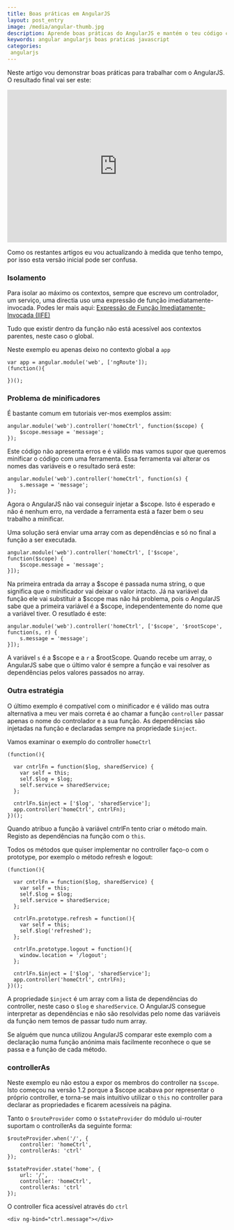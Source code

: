 ```yaml
---
title: Boas práticas em AngularJS
layout: post_entry
image: /media/angular-thumb.jpg
description: Aprende boas práticas do AngularJS e mantém o teu código compreensível
keywords: angular angularjs boas praticas javascript 
categories:
 angularjs
---
```


Neste artigo vou demonstrar boas práticas para trabalhar com o AngularJS. O resultado final vai ser este:

<iframe height='350' scrolling='no' src='http://codepen.io/guilhermecardoso/embed/LEGpmY/' frameborder='no' allowtransparency='true' allowfullscreen='true' style='width: 100%;'>See the Pen <a href='http://codepen.io/guilhermecardoso/pen/LEGpmY/'>LEGpmY</a> by Guilherme Cardoso (<a href='http://codepen.io/guilhermecardoso'>@guilhermecardoso</a>) on <a href='http://codepen.io'>CodePen</a>.
</iframe>

Como os restantes artigos eu vou actualizando à medida que tenho tempo, por isso esta versão inicial pode ser confusa.

### Isolamento

Para isolar ao máximo os contextos, sempre que escrevo um controlador, um serviço, uma directia uso uma expressão de função imediatamente-invocada. Podes ler mais aqui: [Expressão de Função Imediatamente-Invocada (IIFE)](http://www.codigo.ovh/javascript/pattern/2014/09/10/javascript-iife.html)


Tudo que existir dentro da função não está acessível aos contextos parentes, neste caso o global.

Neste exemplo eu apenas deixo no contexto global a ``app``

	var app = angular.module('web', ['ngRoute']);
	(function(){

	})();

### Problema de minificadores

É bastante comum em tutoriais ver-mos exemplos assim:

	angular.module('web').controller('homeCtrl', function($scope) {
		$scope.message = 'message';
	});

Este código não apresenta erros e é válido mas vamos supor que queremos minificar o código com uma ferramenta. Essa ferramenta vai alterar os nomes das variáveis e o resultado será este:

	angular.module('web').controller('homeCtrl', function(s) {
		s.message = 'message';
	});

Agora o AngularJS não vai conseguir injetar a $scope. Isto é esperado e não é nenhum erro, na verdade a ferramenta está a fazer bem o seu trabalho a minificar. 

Uma solução será enviar uma array com as dependências e só no final a função a ser executada.

	angular.module('web').controller('homeCtrl', ['$scope', function($scope) {
		$scope.message = 'message';
	}]);

Na primeira entrada da array a $scope é passada numa string, o que significa que o minificador vai deixar o valor intacto. Já na variável da função ele vai substituír a $scope mas não há problema, pois o AngularJS sabe que a primeira variável é a $scope, independentemente do nome que a variável tiver. O resutlado é este:

	angular.module('web').controller('homeCtrl', ['$scope', '$rootScope', function(s, r) {
		s.message = 'message';
	}]);

A variável ``s`` é a $scope e a ``r`` a $rootScope. Quando recebe um array, o AngularJS sabe que o último valor é sempre a função e vai resolver as dependências pelos valores passados no array.


### Outra estratégia

O último exemplo é compatível com o minificador e é válido mas outra alternativa a meu ver mais correta é ao chamar a função ``controller`` passar apenas o nome do controlador e a sua função. As dependências são injetadas na função e declaradas sempre na propriedade ``$inject``.

Vamos examinar o exemplo do controller ``homeCtrl``

	(function(){
	  
	  var cntrlFn = function($log, sharedService) {
	    var self = this;
	    self.$log = $log;
	    self.service = sharedService;
	  };

	  cntrlFn.$inject = ['$log', 'sharedService'];
	  app.controller('homeCtrl', cntrlFn);
	})();


Quando atribuo a função à variável cntrlFn tento criar o método main. Registo as dependências na função com o ``this``.

Todos os métodos que quiser implementar no controller faço-o com o prototype, por exemplo o método refresh e logout:

	(function(){
	  
	  var cntrlFn = function($log, sharedService) {
	    var self = this;
	    self.$log = $log;
	    self.service = sharedService;
	  };

	  cntrlFn.prototype.refresh = function(){
	  	var self = this;
	  	self.$log('refreshed');
	  };

	  cntrlFn.prototype.logout = function(){
	  	window.location = '/logout';
	  };

	  cntrlFn.$inject = ['$log', 'sharedService'];
	  app.controller('homeCtrl', cntrlFn);
	})();

A propriedade ``$inject`` é um array com a lista de dependências do controller, neste caso o ``$log`` e ``sharedService``. O AngularJS consegue interpretar as dependências e não são resolvidas pelo nome das variáveis da função nem temos de passar tudo num array.

Se alguém que nunca utilizou AngularJS comparar este exemplo com a declaração numa função anónima mais facilmente reconhece o que se passa e a função de cada método.

### controllerAs

Neste exemplo eu não estou a expor os membros do controller na ``$scope``. Isto começou na versão 1.2 porque a $scope acabava por representar o próprio controller, e torna-se mais intuitívo utilizar o ``this`` no controller para declarar as propriedades e ficarem acessíveis na página.


Tanto o ``$routeProvider`` como o ``$stateProvider`` do módulo ui-router suportam o controllerAs da seguinte forma:

	$routeProvider.when('/', {
		controller: 'homeCtrl',
		controllerAs: 'ctrl'
	});

	$stateProvider.state('home', {
		url: '/',
		controller: 'homeCtrl',
		controllerAs: 'ctrl'
	});

O controller fica acessível através do ``ctrl``

	<div ng-bind="ctrl.message"></div>